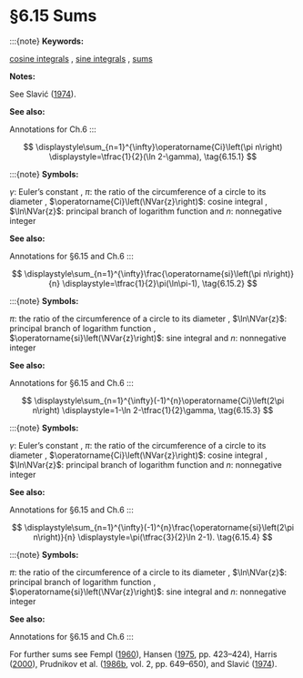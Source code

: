 # §6.15 Sums

:::{note}
**Keywords:**

[cosine integrals](http://dlmf.nist.gov/search/search?q=cosine%20integrals) , [sine integrals](http://dlmf.nist.gov/search/search?q=sine%20integrals) , [sums](http://dlmf.nist.gov/search/search?q=sums)

**Notes:**

See Slavić ([1974](./bib/S.html#bib2100 "Complements to asymptotic development of sine cosine integrals, and auxiliary functions")).

**See also:**

Annotations for Ch.6
:::

<a id="EGx1"></a>

$$
\displaystyle\sum_{n=1}^{\infty}\operatorname{Ci}\left(\pi n\right) \displaystyle=\tfrac{1}{2}(\ln 2-\gamma), \tag{6.15.1}
$$

:::{note}
**Symbols:**

$\gamma$: Euler’s constant , $\pi$: the ratio of the circumference of a circle to its diameter , $\operatorname{Ci}\left(\NVar{z}\right)$: cosine integral , $\ln\NVar{z}$: principal branch of logarithm function and $n$: nonnegative integer

**See also:**

Annotations for §6.15 and Ch.6
:::

$$
\displaystyle\sum_{n=1}^{\infty}\frac{\operatorname{si}\left(\pi n\right)}{n} \displaystyle=\tfrac{1}{2}\pi(\ln\pi-1), \tag{6.15.2}
$$

:::{note}
**Symbols:**

$\pi$: the ratio of the circumference of a circle to its diameter , $\ln\NVar{z}$: principal branch of logarithm function , $\operatorname{si}\left(\NVar{z}\right)$: sine integral and $n$: nonnegative integer

**See also:**

Annotations for §6.15 and Ch.6
:::

<a id="EGx2"></a>

$$
\displaystyle\sum_{n=1}^{\infty}(-1)^{n}\operatorname{Ci}\left(2\pi n\right) \displaystyle=1-\ln 2-\tfrac{1}{2}\gamma, \tag{6.15.3}
$$

:::{note}
**Symbols:**

$\gamma$: Euler’s constant , $\pi$: the ratio of the circumference of a circle to its diameter , $\operatorname{Ci}\left(\NVar{z}\right)$: cosine integral , $\ln\NVar{z}$: principal branch of logarithm function and $n$: nonnegative integer

**See also:**

Annotations for §6.15 and Ch.6
:::

$$
\displaystyle\sum_{n=1}^{\infty}(-1)^{n}\frac{\operatorname{si}\left(2\pi n\right)}{n} \displaystyle=\pi(\tfrac{3}{2}\ln 2-1). \tag{6.15.4}
$$

:::{note}
**Symbols:**

$\pi$: the ratio of the circumference of a circle to its diameter , $\ln\NVar{z}$: principal branch of logarithm function , $\operatorname{si}\left(\NVar{z}\right)$: sine integral and $n$: nonnegative integer

**See also:**

Annotations for §6.15 and Ch.6
:::

For further sums see Fempl ([1960](./bib/F.html#bib781 "Sur certaines sommes des intégral-cosinus")), Hansen ([1975](./bib/H.html#bib1035 "A Table of Series and Products"), pp. 423–424), Harris ([2000](./bib/H.html#bib1050 "Spherical Bessel expansions of sine, cosine, and exponential integrals")), Prudnikov et al. ([1986b](./bib/P.html#bib1903 "Integrals and Series: Special Functions, Vol. 2"), vol. 2, pp. 649–650), and Slavić ([1974](./bib/S.html#bib2100 "Complements to asymptotic development of sine cosine integrals, and auxiliary functions")).

